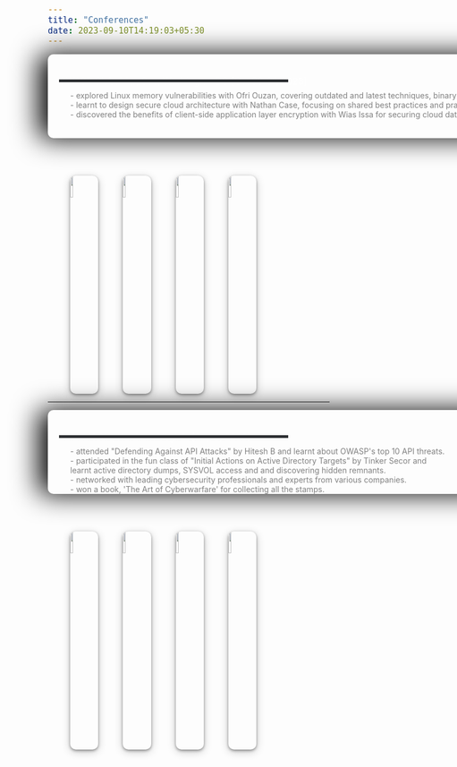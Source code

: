 ```yaml
---
title: "Conferences"
date: 2023-09-10T14:19:03+05:30
---
```


<div class="card">
<h3 class="title">OWASP Global AppSec, Washington DC [Oct 30-31, 2023]
</h3>
<div class="bar" style="">
    <div class="emptybar" style="width: 410px;"></div>
    <div class="filledbar" ></div>
    <div class="description">
        - explored Linux memory vulnerabilities with Ofri Ouzan, covering outdated and latest techniques, binary hardening, and real-world examples. <br>
        - learnt to design secure cloud architecture with Nathan Case, focusing on shared best practices and practical implementation.<br>
        - discovered the benefits of client-side application layer encryption with Wias Issa for securing cloud data. <br>
    </div>
</div>
</div>

<br>


<img id="logo" src="https://lh3.googleusercontent.com/pw/ADCreHdnmxnglzDl_eErI1JgNv3PZO-G2GtAceB5V8Vr33Mzy-vQJcyJcQdZW8tFIojRDoyUHa-zO1n3ZH47yunw0K-B9GvkR2w47VoEpx5GN9-QllIHhTfKqWTbygygB-wqIdKlgMTIpf1Zmb1FGRumZmLA=w636-h1130-s-no"  style="width: 10%;">  

<img id="logo" src="https://lh3.googleusercontent.com/pw/ADCreHe-kxo57LsmPtwf9gm6vwY3mmY5ieVQqIHNrDlvTfCe7JsZdqb8enMyMFe-ER9pVrMuVNFDmHiZxf415Innz7OiFsra7CGu6X-njhONoqkQsw3RKUQwv0LOPUkGtBniNJM0S18TWn7jcIsJIaI00Fwa=w848-h1130-s-no"  style="width: 10%;">

<img id="logo" src="https://lh3.googleusercontent.com/pw/ADCreHcsM8NqoOs2cEbuAkrWNU0znKaoWMEUkWfwOyGSb0adYm1kobx6jc1v0u-ggbFWDBFNdd1LN0K9T-mzqQ5FAXgePPihRIpuZDbrQlqTFJU6gQRaNYrKRCY_4kUlWhW-DtqF_lnJi_o4aAHflqXAy4_L=w848-h1130-s-no"  style="width: 10%;">

<img id="logo" src="https://lh3.googleusercontent.com/pw/ADCreHfat8nrcv174IDkgAp8Nk4Ns9gOvRgrSdh8PKM6PtLzobH5sj0UE9g8Dp1dpJ70c62igLh6cigx0qTOTwq_P0wq7NPLwGM6JiOZBemK4z_-_d7-_VOc-sZ7U74duOd8W2Y0MCaK8vT3ADEDx9dGU4lQ=w636-h1130-s-no"  style="width: 10%;">

<br>

---

<div class="card">
<h3 class="title">BSidesNoVA, Northern Virginia [Sep 9, 2023]
</h3>
<div class="bar" style="">
    <div class="emptybar" style="width: 410px;"></div>
    <div class="filledbar" ></div>
    <div class="description">
        - attended "Defending Against API Attacks" by Hitesh B and learnt about OWASP's top 10 API threats. <br>
        - participated in the fun class of "Initial Actions on Active Directory Targets" by Tinker Secor and <br> learnt active directory dumps, SYSVOL access and and discovering hidden remnants.<br>
        - networked with leading cybersecurity professionals and experts from various companies. <br>
        - won a book, 'The Art of Cyberwarfare' for collecting all the stamps.
    </div>
</div>
</div>

<br>


<img id="logo" src="https://lh3.googleusercontent.com/pw/AIL4fc_YPO85ySOkvLggw9RYidxiUHaFN0tumBHFvK6N41zOyqLN5jPH9fRfLjshIKixH2Jkp9zy25ZsylwabAuRlwIWw-0Z9_ESKQgySWInwYnzkm6EDIdy5eMCOyI2I4zDtFAH2IJy1-7Sj-6sl7u3IoQT=w575-h1024-s-no"  style="width: 10%;">  

<img id="logo" src="https://lh3.googleusercontent.com/pw/AIL4fc9qwC_lFZSMsnSq8IxVFvJEkWB27ODxZioDA314EsrKis8oLJGPch4v_jm4ZGarJqthDwgMdyXBn1hDr2QTaK1-EDgsONJwjCrpMQk0zZnFM2qJfepHdTA7SnC_X0Eq_YLwmCjifpYkEkI1JhZpc7iQ=w636-h1130-s-no"  style="width: 10%;">

<img id="logo" src="https://lh3.googleusercontent.com/pw/AIL4fc9av6-k39KjWmr0GUQBvC4GMrppGDicM-AheYlfDbpA2v0lTJXHvxP-4mg1WGDDRyp4gkX7CzjVh6wY7a0EFA-JO87SUR6RJyanESu5AvemsM-yr12DAr5lTVe_-sKb9dM_OK7SNNApoZbUka09CeWQ=w636-h1130-s-no"  style="width: 10%;">

<img id="logo" src="https://lh3.googleusercontent.com/pw/AIL4fc-5nI3uS_DTZwHf8FtV5eKJMMOdcZWTk44gLh-kbtsMurlM6aj5fN6VyueQkyjbfKfVgo1srRFx_3UH4uiz1g34HqtTBIbB_36BiPN4-Frx_L7zhEcaVnGy91nz1r6gLQ6mc0pBiDj3P0IiNF37TX3d=w636-h1130-s-no"  style="width: 10%;">

<br>




<style>

.container {
  grid-template-columns: auto auto; 
  grid-gap: 20px; 
}

.container img,
.container script {
  vertical-align: top; 
}

.container script {
  margin-top: 105px; 
}

i{
    color: #777;
}

.projecttags{
 margin-top: 95px;
 width: 950px;
}
    
#linkurl{
    vertical-align: middle;
}
.year{
    color: #9F73AB;
    font-size: 13px;
    top: 15px;
}

.card {
  display: flex;
  height: 150px;
  width: 900px;
  
  border-radius: 10px;
  box-shadow: -1rem 0 3rem #000;
/*   margin-left: -50px; */
  transition: 0.3s ease-out;
  position: relative;
  left: 50px;
}

.card:not(:first-child) {
    margin-left: -50px;
}

.card:hover {
  transform: translateY(-10px);
}

.card:hover .description{
    color: #fac8d2;
}


.title {
  color: white;
  font-weight: 300;
  position: absolute;
  left: 20px;
  top: 15px;
}

.bar {
  position: absolute;
  top: 45px;
  left: 20px;
  height: 5px;
}

.description{
  position: absolute;
  top: 20px;
  height:0px;
  width: 1050px;
  color: grey;
  left: 20px;
  transition: opacity 0.3s ease-out;
}


.emptybar {
  background-color: #2e3033;
  width: 100%;
  height: 100%;
}

.filledbar {
  position: absolute;
  top: 0px;
  z-index: 3;
  width: 0%;
  height: 100%;
  background: rgb(0,154,217);
  background: linear-gradient(90deg, rgba(0,154,217,1) 0%, #ff808c 65%, #ff3045 100%);
  transition: 0.2s ease-out;
}

.card:hover .filledbar {
  width: 100%;
  transition: 0.6s ease-out;
}

.circle {
  position: absolute;
  top: 150px;
  left: calc(50% - 60px);
}

.stroke {
  stroke: white;
  stroke-dasharray: 360;
  stroke-dashoffset: 360;
  transition: 0.6s ease-out;
}


.card:hover .stroke {
  stroke-dashoffset: 100;
  transition: 0.6s ease-out;
}

</style>

<style>
  
    span{
    font-size:15px;
}

img {
    box-shadow: 0px 2px 5px rgba(0, 0, 0, 0.4), 0px 4px 16px rgba(0, 0, 0, 0.2);
    border-radius: 10px;
    margin-top: 50px;
    margin-left: 40px;
}

p {
    animation-name: fade-in;
    animation-duration: 1s;
    animation-delay: 0s;
    animation-fill-mode: forwards;
    opacity: 0;
}
  
@keyframes fade-in {
    from {
      opacity: 0;
    }
    to {
      opacity: 1;
    }
}

#anchor{
    background-color:#000;
    color: #000;
}

#logo {
    transition: transform 0.8s ease-in-out;
  }
  
#logo:hover {
    transform: scale(3);
  }

</style>